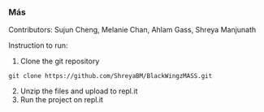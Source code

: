 ### Más

Contributors: Sujun Cheng, Melanie Chan, Ahlam Gass, Shreya Manjunath

Instruction to run:

1. Clone the git repository
```
git clone https://github.com/ShreyaBM/BlackWingzMASS.git
```
2. Unzip the files and upload to repl.it
3. Run the project on repl.it
